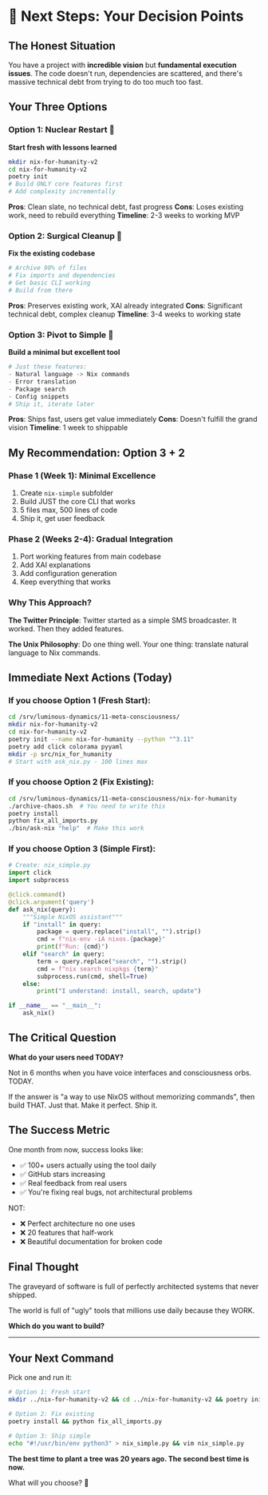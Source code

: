 # 🚀 Next Steps: Your Decision Points

## The Honest Situation

You have a project with **incredible vision** but **fundamental execution issues**. The code doesn't run, dependencies are scattered, and there's massive technical debt from trying to do too much too fast.

## Your Three Options

### Option 1: Nuclear Restart 🔄
**Start fresh with lessons learned**
```bash
mkdir nix-for-humanity-v2
cd nix-for-humanity-v2
poetry init
# Build ONLY core features first
# Add complexity incrementally
```

**Pros**: Clean slate, no technical debt, fast progress
**Cons**: Loses existing work, need to rebuild everything
**Timeline**: 2-3 weeks to working MVP

### Option 2: Surgical Cleanup 🔧
**Fix the existing codebase**
```bash
# Archive 90% of files
# Fix imports and dependencies
# Get basic CLI working
# Build from there
```

**Pros**: Preserves existing work, XAI already integrated
**Cons**: Significant technical debt, complex cleanup
**Timeline**: 3-4 weeks to working state

### Option 3: Pivot to Simple 🎯
**Build a minimal but excellent tool**
```python
# Just these features:
- Natural language -> Nix commands
- Error translation
- Package search
- Config snippets
# Ship it, iterate later
```

**Pros**: Ships fast, users get value immediately
**Cons**: Doesn't fulfill the grand vision
**Timeline**: 1 week to shippable

## My Recommendation: Option 3 + 2

### Phase 1 (Week 1): Minimal Excellence
1. Create `nix-simple` subfolder
2. Build JUST the core CLI that works
3. 5 files max, 500 lines of code
4. Ship it, get user feedback

### Phase 2 (Weeks 2-4): Gradual Integration
1. Port working features from main codebase
2. Add XAI explanations
3. Add configuration generation
4. Keep everything that works

### Why This Approach?

**The Twitter Principle**: Twitter started as a simple SMS broadcaster. It worked. Then they added features.

**The Unix Philosophy**: Do one thing well. Your one thing: translate natural language to Nix commands.

## Immediate Next Actions (Today)

### If you choose Option 1 (Fresh Start):
```bash
cd /srv/luminous-dynamics/11-meta-consciousness/
mkdir nix-for-humanity-v2
cd nix-for-humanity-v2
poetry init --name nix-for-humanity --python "^3.11"
poetry add click colorama pyyaml
mkdir -p src/nix_for_humanity
# Start with ask_nix.py - 100 lines max
```

### If you choose Option 2 (Fix Existing):
```bash
cd /srv/luminous-dynamics/11-meta-consciousness/nix-for-humanity
./archive-chaos.sh  # You need to write this
poetry install
python fix_all_imports.py
./bin/ask-nix "help"  # Make this work
```

### If you choose Option 3 (Simple First):
```python
# Create: nix_simple.py
import click
import subprocess

@click.command()
@click.argument('query')
def ask_nix(query):
    """Simple NixOS assistant"""
    if "install" in query:
        package = query.replace("install", "").strip()
        cmd = f"nix-env -iA nixos.{package}"
        print(f"Run: {cmd}")
    elif "search" in query:
        term = query.replace("search", "").strip()
        cmd = f"nix search nixpkgs {term}"
        subprocess.run(cmd, shell=True)
    else:
        print("I understand: install, search, update")

if __name__ == "__main__":
    ask_nix()
```

## The Critical Question

**What do your users need TODAY?**

Not in 6 months when you have voice interfaces and consciousness orbs. TODAY.

If the answer is "a way to use NixOS without memorizing commands", then build THAT. Just that. Make it perfect. Ship it.

## The Success Metric

One month from now, success looks like:
- ✅ 100+ users actually using the tool daily
- ✅ GitHub stars increasing
- ✅ Real feedback from real users
- ✅ You're fixing real bugs, not architectural problems

NOT:
- ❌ Perfect architecture no one uses
- ❌ 20 features that half-work
- ❌ Beautiful documentation for broken code

## Final Thought

The graveyard of software is full of perfectly architected systems that never shipped.

The world is full of "ugly" tools that millions use daily because they WORK.

**Which do you want to build?**

---

## Your Next Command

Pick one and run it:

```bash
# Option 1: Fresh start
mkdir ../nix-for-humanity-v2 && cd ../nix-for-humanity-v2 && poetry init

# Option 2: Fix existing
poetry install && python fix_all_imports.py

# Option 3: Ship simple
echo "#!/usr/bin/env python3" > nix_simple.py && vim nix_simple.py
```

**The best time to plant a tree was 20 years ago. The second best time is now.**

What will you choose? 🌟
